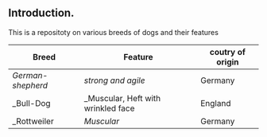 ## Introduction.
This is a repositoty on various breeds of dogs and their features

Breed | Feature | coutry of origin 
---|---|---
_German-shepherd_| _strong and agile_|Germany
_Bull-Dog |_Muscular, Heft with wrinkled face|England
_Rottweiler|_Muscular_|Germany